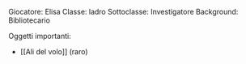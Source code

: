Giocatore: Elisa
Classe: ladro
Sottoclasse: Investigatore
Background: Bibliotecario

Oggetti importanti:

- [[Ali del volo]] (raro)